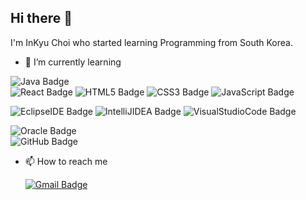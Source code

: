 ## Hi there 👋

I'm InKyu Choi who started learning Programming from South Korea.

+ 🌱 I’m currently learning

![Java Badge](https://img.shields.io/badge/Java-007396?style=flat-round&logo=Java&logoColor=white) <br/>
![React Badge](https://img.shields.io/badge/React-61DAFB?style=flat-round&logo=React&logoColor=grey)
![HTML5 Badge](https://img.shields.io/badge/HTML5-E34F26?style=flat-round&logo=HTML5&logoColor=white)
![CSS3 Badge](https://img.shields.io/badge/CSS3-1572B6?style=flat-round&logo=CSS3&logoColor=white)
![JavaScript Badge](https://img.shields.io/badge/JavaScript-F7DF1E?style=flat-round&logo=JavaScript&logoColor=grey) <br/>

![EclipseIDE Badge](https://img.shields.io/badge/Eclipse_IDE-2C2255?style=flat-round&logo=Eclipse&logoColor=white)
![IntelliJIDEA Badge](https://img.shields.io/badge/IntelliJ_IDEA-000000?style=flat-round&logo=IntelliJ_IDEA&logoColor=white)
![VisualStudioCode Badge](https://img.shields.io/badge/Visual_Studio_Code-007ACC?style=flat-round&logo=Visual_Studio_Code&logoColor=white) <br/>

![Oracle Badge](https://img.shields.io/badge/Oracle_SQL_Developer-F80000?style=flat-round&logo=Oracle&logoColor=white) <br/>
![GitHub Badge](https://img.shields.io/badge/GitHub-181717?style=flat-round&logo=GitHub&logoColor=white) 


+ 📫 How to reach me

  [![Gmail Badge](https://img.shields.io/badge/Gmail-EA4335?style=flat&logo=Gmail&logoColor=white)](mailto:484342@gmail.com)
<!--
**InKyu24/InKyu24** is a ✨ _special_ ✨ repository because its `README.md` (this file) appears on your GitHub profile.

Here are some ideas to get you started:

- 🔭 I’m currently working on ...
- 
- 👯 I’m looking to collaborate on ...
- 🤔 I’m looking for help with ...
- 💬 Ask me about ...
- 
- 😄 Pronouns: ...
- ⚡ Fun fact: ...
-->
